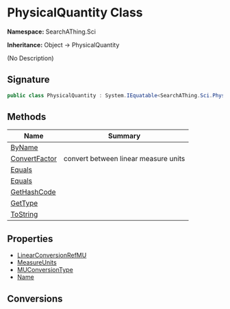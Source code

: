 # PhysicalQuantity Class
**Namespace:** SearchAThing.Sci

**Inheritance:** Object → PhysicalQuantity

(No Description)

## Signature
```csharp
public class PhysicalQuantity : System.IEquatable<SearchAThing.Sci.PhysicalQuantity>
```
## Methods
|**Name**|**Summary**|
|---|---|
|[ByName](PhysicalQuantity/ByName.md)||
|[ConvertFactor](PhysicalQuantity/ConvertFactor.md)|convert between linear measure units|
|[Equals](PhysicalQuantity/Equals.md)||
|[Equals](PhysicalQuantity/Equals.md#equalsobject)||
|[GetHashCode](PhysicalQuantity/GetHashCode.md)||
|[GetType](PhysicalQuantity/GetType.md)||
|[ToString](PhysicalQuantity/ToString.md)||
## Properties
- [LinearConversionRefMU](PhysicalQuantity/LinearConversionRefMU.md)
- [MeasureUnits](PhysicalQuantity/MeasureUnits.md)
- [MUConversionType](PhysicalQuantity/MUConversionType.md)
- [Name](PhysicalQuantity/Name.md)
## Conversions
